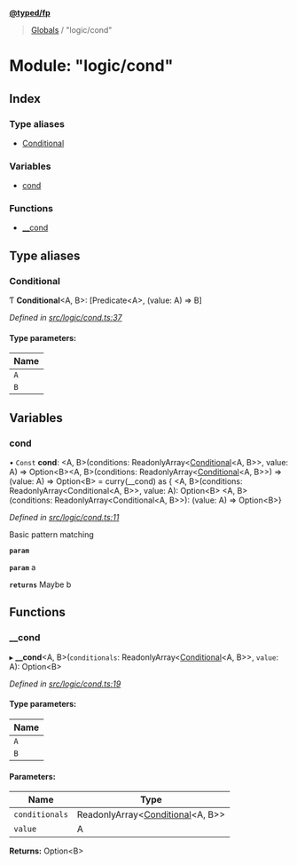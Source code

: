 **[@typed/fp](../README.md)**

> [Globals](../globals.md) / "logic/cond"

# Module: "logic/cond"

## Index

### Type aliases

* [Conditional](_logic_cond_.md#conditional)

### Variables

* [cond](_logic_cond_.md#cond)

### Functions

* [\_\_cond](_logic_cond_.md#__cond)

## Type aliases

### Conditional

Ƭ  **Conditional**\<A, B>: [Predicate\<A>, (value: A) => B]

*Defined in [src/logic/cond.ts:37](https://github.com/TylorS/typed-fp/blob/ac98ca1/src/logic/cond.ts#L37)*

#### Type parameters:

Name |
------ |
`A` |
`B` |

## Variables

### cond

• `Const` **cond**: \<A, B>(conditions: ReadonlyArray\<[Conditional](_logic_cond_.md#conditional)\<A, B>>, value: A) => Option\<B>\<A, B>(conditions: ReadonlyArray\<[Conditional](_logic_cond_.md#conditional)\<A, B>>) => (value: A) => Option\<B> = curry(\_\_cond) as { \<A, B>(conditions: ReadonlyArray\<Conditional\<A, B>>, value: A): Option\<B> \<A, B>(conditions: ReadonlyArray\<Conditional\<A, B>>): (value: A) => Option\<B>}

*Defined in [src/logic/cond.ts:11](https://github.com/TylorS/typed-fp/blob/ac98ca1/src/logic/cond.ts#L11)*

Basic pattern matching

**`param`** 

**`param`** a

**`returns`** Maybe b

## Functions

### \_\_cond

▸ **__cond**\<A, B>(`conditionals`: ReadonlyArray\<[Conditional](_logic_cond_.md#conditional)\<A, B>>, `value`: A): Option\<B>

*Defined in [src/logic/cond.ts:19](https://github.com/TylorS/typed-fp/blob/ac98ca1/src/logic/cond.ts#L19)*

#### Type parameters:

Name |
------ |
`A` |
`B` |

#### Parameters:

Name | Type |
------ | ------ |
`conditionals` | ReadonlyArray\<[Conditional](_logic_cond_.md#conditional)\<A, B>> |
`value` | A |

**Returns:** Option\<B>
